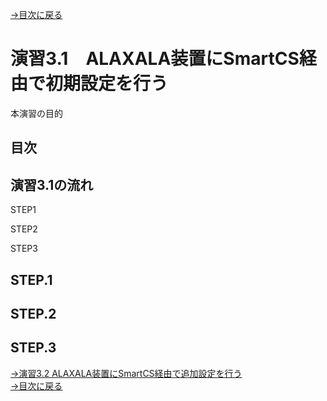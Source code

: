 [→目次に戻る](/README.md)
<br>
# 演習3.1　ALAXALA装置にSmartCS経由で初期設定を行う

本演習の目的


## 目次

## 演習3.1の流れ
STEP1

STEP2

STEP3


## STEP.1

## STEP.2

## STEP.3




[→演習3.2 ALAXALA装置にSmartCS経由で追加設定を行う](/3.2-additional_setup_the_alaxala_device_via_smartcs.md)  
[→目次に戻る](/README.md)
